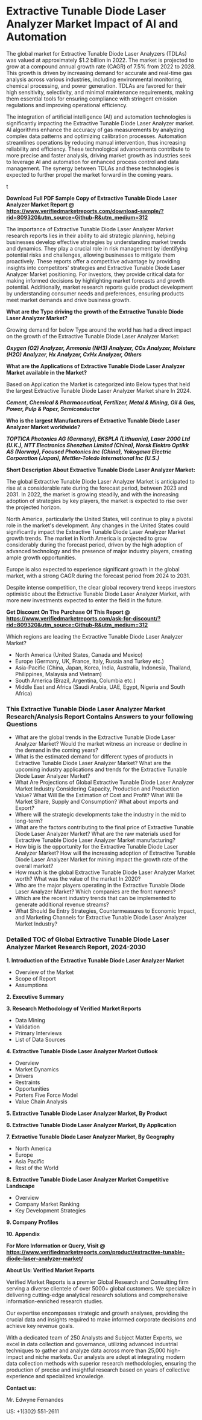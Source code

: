 <meta name="title" content="Global  Extractive Tunable Diode Laser Analyzer Market Impact of AI and Automation"><meta name="description" content="  The global market for Extractive Tunable Diode Laser Analyzers (TDLAs) was valued at approximately $1.2 billion in 2022. The market is projected to grow at a compoun"><meta name="title" content=" Extractive Tunable Diode Laser Analyzer Market Size, Share, Scope, Trends, Growth, Opportunities, Analysis, Forecast"> <h1>Extractive Tunable Diode Laser Analyzer Market Impact of AI and Automation</h1> <p>The global market for Extractive Tunable Diode Laser Analyzers (TDLAs) was valued at approximately $1.2 billion in 2022. The market is projected to grow at a compound annual growth rate (CAGR) of 7.5% from 2022 to 2028. This growth is driven by increasing demand for accurate and real-time gas analysis across various industries, including environmental monitoring, chemical processing, and power generation. TDLAs are favored for their high sensitivity, selectivity, and minimal maintenance requirements, making them essential tools for ensuring compliance with stringent emission regulations and improving operational efficiency.</p> <p>The integration of artificial intelligence (AI) and automation technologies is significantly impacting the Extractive Tunable Diode Laser Analyzer market. AI algorithms enhance the accuracy of gas measurements by analyzing complex data patterns and optimizing calibration processes. Automation streamlines operations by reducing manual intervention, thus increasing reliability and efficiency. These technological advancements contribute to more precise and faster analysis, driving market growth as industries seek to leverage AI and automation for enhanced process control and data management. The synergy between TDLAs and these technologies is expected to further propel the market forward in the coming years.</p> t</p><p id="" class=""><strong>Download Full PDF Sample Copy of Extractive Tunable Diode Laser Analyzer Market Report @ <a href="https://www.verifiedmarketreports.com/download-sample/?rid=809320&utm_source=Github-R&utm_medium=312" target="_blank">https://www.verifiedmarketreports.com/download-sample/?rid=809320&utm_source=Github-R&utm_medium=312</a></strong></p><p>The importance of&nbsp;Extractive Tunable Diode Laser Analyzer Market research reports lies in their ability to aid strategic planning, helping businesses develop effective strategies by understanding market trends and dynamics. They play a crucial role in risk management by identifying potential risks and challenges, allowing businesses to mitigate them proactively. These reports offer a competitive advantage by providing insights into competitors' strategies and Extractive Tunable Diode Laser Analyzer Market positioning. For investors, they provide critical data for making informed decisions by highlighting market forecasts and growth potential. Additionally, market research reports guide product development by understanding consumer needs and preferences, ensuring products meet market demands and drive business growth.</p><p><strong>What are the&nbsp;Type driving the growth of the Extractive Tunable Diode Laser Analyzer Market?</strong></p><p id="" class="">Growing demand for below Type around the world has had a direct impact on the growth of the Extractive Tunable Diode Laser Analyzer Market:</p><em><strong>Oxygen (O2) Analyzer, Ammonia (NH3) Analyzer, COx Analyzer, Moisture (H2O) Analyzer, Hx Analyzer, CxHx Analyzer, Others</strong></em></p><strong>What are the&nbsp;Applications&nbsp;of Extractive Tunable Diode Laser Analyzer Market available in the Market?</strong></p><p id="" class="">Based on Application the Market is categorized into Below types that held the largest Extractive Tunable Diode Laser Analyzer Market share In 2024.</p><em><strong>Cement, Chemical & Pharmaceutical, Fertilizer, Metal & Mining, Oil & Gas, Power, Pulp & Paper, Semiconductor</strong></em></p><strong>Who is the largest Manufacturers of Extractive Tunable Diode Laser Analyzer Market worldwide?</strong></p><p><em><strong>TOPTICA Photonics AG (Germany), EKSPLA (Lithuania), Laser 2000 Ltd (U.K.), NTT Electronics Shenzhen Limited (China), Norsk Elektro Optikk AS (Norway), Focused Photonics Inc (China), Yokogawa Electric Corporation (Japan), Mettler-Toledo International Inc (U.S.)</strong></em></p><p id="" class=""><strong>Short Description About Extractive Tunable Diode Laser Analyzer Market:</strong></p><p>The global Extractive Tunable Diode Laser Analyzer Market is anticipated to rise at a considerable rate during the forecast period, between 2023 and 2031. In 2022, the market is growing steadily, and with the increasing adoption of strategies by key players, the market is expected to rise over the projected horizon.</p><p>North America, particularly the United States, will continue to play a pivotal role in the market's development. Any changes in the United States could significantly impact the Extractive Tunable Diode Laser Analyzer Market growth trends. The market in North America is projected to grow considerably during the forecast period, driven by the high adoption of advanced technology and the presence of major industry players, creating ample growth opportunities.</p><p>Europe is also expected to experience significant growth in the global market, with a strong CAGR during the forecast period from 2024 to 2031.</p><p>Despite intense competition, the clear global recovery trend keeps investors optimistic about the Extractive Tunable Diode Laser Analyzer Market, with more new investments expected to enter the field in the future.</p><p id="" class=""><strong>Get Discount On The Purchase Of This Report @ <a href="https://www.verifiedmarketreports.com/ask-for-discount/?rid=809320&utm_source=Github-R&utm_medium=312" target="_blank">https://www.verifiedmarketreports.com/ask-for-discount/?rid=809320&utm_source=Github-R&utm_medium=312</a></strong></p>Which regions are leading the Extractive Tunable Diode Laser Analyzer Market?</p><ul><li>North America (United States, Canada and Mexico)</li><li>Europe (Germany, UK, France, Italy, Russia and Turkey etc.)</li><li>Asia-Pacific (China, Japan, Korea, India, Australia, Indonesia, Thailand, Philippines, Malaysia and Vietnam)</li><li>South America (Brazil, Argentina, Columbia etc.)</li><li>Middle East and Africa (Saudi Arabia, UAE, Egypt, Nigeria and South Africa)</li></ul><h3 id="" class="">This Extractive Tunable Diode Laser Analyzer Market Research/Analysis Report Contains Answers to your following Questions</h3><ul><li>What are the global trends in the Extractive Tunable Diode Laser Analyzer Market? Would the market witness an increase or decline in the demand in the coming years?</li><li>What is the estimated demand for different types of products in Extractive Tunable Diode Laser Analyzer Market? What are the upcoming industry applications and trends for the Extractive Tunable Diode Laser Analyzer Market?</li><li>What Are Projections of Global Extractive Tunable Diode Laser Analyzer Market Industry Considering Capacity, Production and Production Value? What Will Be the Estimation of Cost and Profit? What Will Be Market Share, Supply and Consumption? What about imports and Export?</li><li>Where will the strategic developments take the industry in the mid to long-term?</li><li>What are the factors contributing to the final price of Extractive Tunable Diode Laser Analyzer Market? What are the raw materials used for Extractive Tunable Diode Laser Analyzer Market manufacturing?</li><li>How big is the opportunity for the Extractive Tunable Diode Laser Analyzer Market? How will the increasing adoption of Extractive Tunable Diode Laser Analyzer Market for mining impact the growth rate of the overall market?</li><li>How much is the global Extractive Tunable Diode Laser Analyzer Market worth? What was the value of the market In 2020?</li><li>Who are the major players operating in the Extractive Tunable Diode Laser Analyzer Market? Which companies are the front runners?</li><li>Which are the recent industry trends that can be implemented to generate additional revenue streams?</li><li>What Should Be Entry Strategies, Countermeasures to Economic Impact, and Marketing Channels for Extractive Tunable Diode Laser Analyzer Market Industry?</li></ul><h3 id="" class="">Detailed TOC of Global Extractive Tunable Diode Laser Analyzer Market Research Report, 2024-2030</h3><p id="" class=""><strong>1. Introduction of the Extractive Tunable Diode Laser Analyzer Market</strong></p><ul><li>Overview of the Market</li><li>Scope of Report</li><li>Assumptions</li></ul><p id="" class=""><strong>2. Executive Summary</strong></p><p id="" class=""><strong>3. Research Methodology of Verified Market Reports</strong></p><ul><li>Data Mining</li><li>Validation</li><li>Primary Interviews</li><li>List of Data Sources</li></ul><p id="" class=""><strong>4. Extractive Tunable Diode Laser Analyzer Market Outlook</strong></p><ul><li>Overview</li><li>Market Dynamics</li><li>Drivers</li><li>Restraints</li><li>Opportunities</li><li>Porters Five Force Model</li><li>Value Chain Analysis</li></ul><p id="" class=""><strong>5. Extractive Tunable Diode Laser Analyzer Market, By Product</strong></p><p id="" class=""><strong>6. Extractive Tunable Diode Laser Analyzer Market, By Application</strong></p><p id="" class=""><strong>7. Extractive Tunable Diode Laser Analyzer Market, By Geography</strong></p><ul><li>North America</li><li>Europe</li><li>Asia Pacific</li><li>Rest of the World</li></ul><p id="" class=""><strong>8. Extractive Tunable Diode Laser Analyzer Market Competitive Landscape</strong></p><ul><li>Overview</li><li>Company Market Ranking</li><li>Key Development Strategies</li></ul><p id="" class=""><strong>9. Company Profiles</strong></p><p id="" class=""><strong>10. Appendix</strong></p><p id="" class=""><strong>For More Information or Query, Visit @ <a href="https://www.verifiedmarketreports.com/product/extractive-tunable-diode-laser-analyzer-market/" target="_blank">https://www.verifiedmarketreports.com/product/extractive-tunable-diode-laser-analyzer-market/</a></strong></p><p id="" class=""><strong>About Us: Verified Market Reports</strong></p><p id="" class="">Verified Market Reports is a premier Global Research and Consulting firm serving a diverse clientele of over 5000+ global customers. We specialize in delivering cutting-edge analytical research solutions and comprehensive information-enriched research studies.</p><p id="" class="">Our expertise encompasses strategic and growth analyses, providing the crucial data and insights required to make informed corporate decisions and achieve key revenue goals.</p><p id="" class="">With a dedicated team of 250 Analysts and Subject Matter Experts, we excel in data collection and governance, utilizing advanced industrial techniques to gather and analyze data across more than 25,000 high-impact and niche markets. Our analysts are adept at integrating modern data collection methods with superior research methodologies, ensuring the production of precise and insightful research based on years of collective experience and specialized knowledge.</p><p id="" class=""><strong>Contact us:</strong></p><p id="" class="">Mr. Edwyne Fernandes</p><p id="" class="">US: +1(302) 551-2611</p>